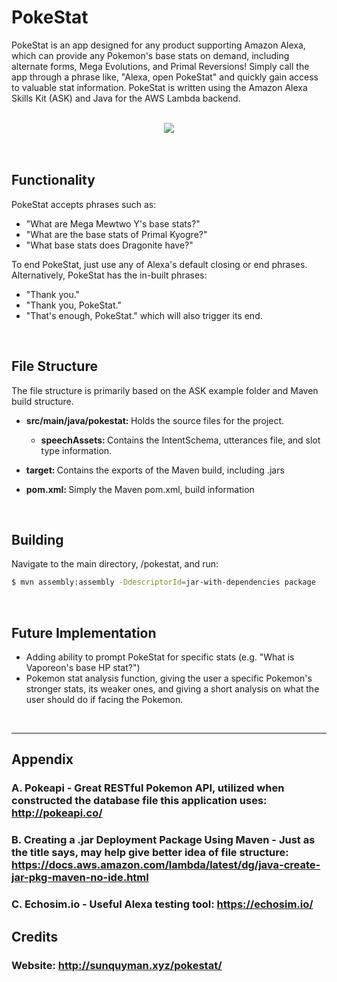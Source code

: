 # PokeStat
PokeStat is an app designed for any product supporting Amazon Alexa, which can provide any Pokemon's base stats on demand, including alternate forms, Mega Evolutions, and Primal Reversions! Simply call the app through a phrase like, "Alexa, open PokeStat" and quickly gain access to valuable stat information. PokeStat is written using the Amazon Alexa Skills Kit (ASK) and Java for the AWS Lambda backend.

<br>
<div align="center"><img src="http://sunquyman.xyz/pokestat/img/PokeStatLogo_108x108.png"/></div>
<br>
<br>

## Functionality

PokeStat accepts phrases such as:
* "What are Mega Mewtwo Y's base stats?"
* "What are the base stats of Primal Kyogre?"
* "What base stats does Dragonite have?"

To end PokeStat, just use any of Alexa's default closing or end phrases. Alternatively, PokeStat has the in-built phrases:
* "Thank you."
* "Thank you, PokeStat."
* "That's enough, PokeStat."
which will also trigger its end.
<br>


## File Structure

The file structure is primarily based on the ASK example folder and Maven build structure.

* <b>src/main/java/pokestat: </b> Holds the source files for the project.
  * <b>speechAssets: </b> Contains the IntentSchema, utterances file, and slot type information.

* <b>target: </b> Contains the exports of the Maven build, including .jars<br>
* <b>pom.xml: </b> Simply the Maven pom.xml, build information
<br>

## Building 
Navigate to the main directory, /pokestat, and run:
```bash
$ mvn assembly:assembly -DdescriptorId=jar-with-dependencies package
```
<br>

## Future Implementation
* Adding ability to prompt PokeStat for specific stats (e.g. "What is Vaporeon's base HP stat?")
* Pokemon stat analysis function, giving the user a specific Pokemon's stronger stats, its weaker ones, and giving a short analysis on what the user should do if facing the Pokemon.
<br>

-----------------------------------------------------------------------------------------

## Appendix

### A. Pokeapi - Great RESTful Pokemon API, utilized when constructed the database file this application uses: http://pokeapi.co/

### B. Creating a .jar Deployment Package Using Maven - Just as the title says, may help give better idea of file structure: https://docs.aws.amazon.com/lambda/latest/dg/java-create-jar-pkg-maven-no-ide.html

### C. Echosim.io - Useful Alexa testing tool: https://echosim.io/

## Credits

### Website: http://sunquyman.xyz/pokestat/


